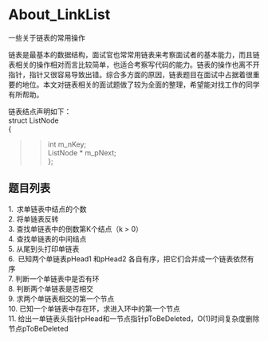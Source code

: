 # About_LinkList
一些关于链表的常用操作

链表是最基本的数据结构，面试官也常常用链表来考察面试者的基本能力，而且链表相关的操作相对而言比较简单，也适合考察写代码的能力。链表的操作也离不开指针，指针又很容易导致出错。综合多方面的原因，链表题目在面试中占据着很重要的地位。本文对链表相关的面试题做了较为全面的整理，希望能对找工作的同学有所帮助。

链表结点声明如下：<br />
struct ListNode<br />
{ <br />
>>int m_nKey; <br />
>>ListNode * m_pNext; <br />
}; 


## 题目列表
1. 求单链表中结点的个数<br />
2. 将单链表反转<br />
3. 查找单链表中的倒数第K个结点（k > 0） <br />
4. 查找单链表的中间结点<br />
5. 从尾到头打印单链表<br />
6. 已知两个单链表pHead1 和pHead2 各自有序，把它们合并成一个链表依然有序<br />
7. 判断一个单链表中是否有环<br />
8. 判断两个单链表是否相交<br />
9. 求两个单链表相交的第一个节点<br />
10. 已知一个单链表中存在环，求进入环中的第一个节点<br />
11. 给出一单链表头指针pHead和一节点指针pToBeDeleted，O(1)时间复杂度删除节点pToBeDeleted<br />
